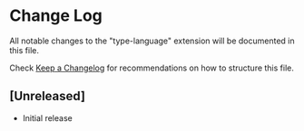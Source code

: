 # Change Log

All notable changes to the "type-language" extension will be documented in this file.

Check [Keep a Changelog](http://keepachangelog.com/) for recommendations on how to structure this file.

## [Unreleased]

- Initial release